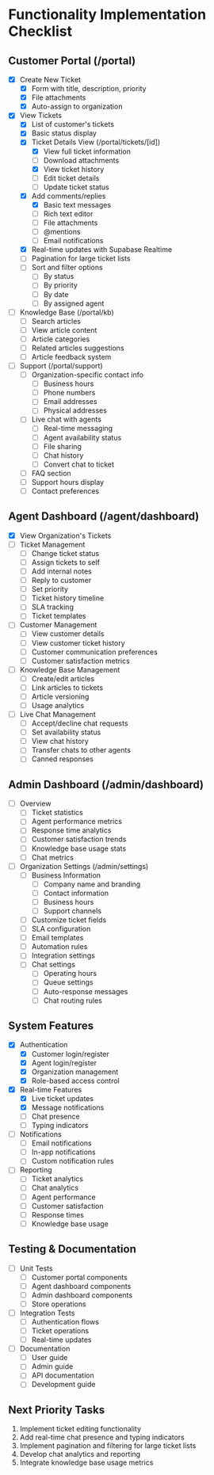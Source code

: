 # Functionality Implementation Checklist

## Customer Portal (/portal)
- [x] Create New Ticket
  - [x] Form with title, description, priority
  - [x] File attachments
  - [x] Auto-assign to organization
- [x] View Tickets
  - [x] List of customer's tickets
  - [x] Basic status display
  - [x] Ticket Details View (/portal/tickets/[id])
    - [x] View full ticket information
    - [ ] Download attachments
    - [x] View ticket history
    - [ ] Edit ticket details
    - [ ] Update ticket status
  - [x] Add comments/replies
    - [x] Basic text messages
    - [ ] Rich text editor
    - [ ] File attachments
    - [ ] @mentions
    - [ ] Email notifications
  - [x] Real-time updates with Supabase Realtime
  - [ ] Pagination for large ticket lists
  - [ ] Sort and filter options
    - [ ] By status
    - [ ] By priority
    - [ ] By date
    - [ ] By assigned agent
- [ ] Knowledge Base (/portal/kb)
  - [ ] Search articles
  - [ ] View article content
  - [ ] Article categories
  - [ ] Related articles suggestions
  - [ ] Article feedback system
- [ ] Support (/portal/support)
  - [ ] Organization-specific contact info
    - [ ] Business hours
    - [ ] Phone numbers
    - [ ] Email addresses
    - [ ] Physical addresses
  - [ ] Live chat with agents
    - [ ] Real-time messaging
    - [ ] Agent availability status
    - [ ] File sharing
    - [ ] Chat history
    - [ ] Convert chat to ticket
  - [ ] FAQ section
  - [ ] Support hours display
  - [ ] Contact preferences

## Agent Dashboard (/agent/dashboard)
- [x] View Organization's Tickets
- [ ] Ticket Management
  - [ ] Change ticket status
  - [ ] Assign tickets to self
  - [ ] Add internal notes
  - [ ] Reply to customer
  - [ ] Set priority
  - [ ] Ticket history timeline
  - [ ] SLA tracking
  - [ ] Ticket templates
- [ ] Customer Management
  - [ ] View customer details
  - [ ] View customer ticket history
  - [ ] Customer communication preferences
  - [ ] Customer satisfaction metrics
- [ ] Knowledge Base Management
  - [ ] Create/edit articles
  - [ ] Link articles to tickets
  - [ ] Article versioning
  - [ ] Usage analytics
- [ ] Live Chat Management
  - [ ] Accept/decline chat requests
  - [ ] Set availability status
  - [ ] View chat history
  - [ ] Transfer chats to other agents
  - [ ] Canned responses

## Admin Dashboard (/admin/dashboard)
- [ ] Overview
  - [ ] Ticket statistics
  - [ ] Agent performance metrics
  - [ ] Response time analytics
  - [ ] Customer satisfaction trends
  - [ ] Knowledge base usage stats
  - [ ] Chat metrics
- [ ] Organization Settings (/admin/settings)
  - [ ] Business Information
    - [ ] Company name and branding
    - [ ] Contact information
    - [ ] Business hours
    - [ ] Support channels
  - [ ] Customize ticket fields
  - [ ] SLA configuration
  - [ ] Email templates
  - [ ] Automation rules
  - [ ] Integration settings
  - [ ] Chat settings
    - [ ] Operating hours
    - [ ] Queue settings
    - [ ] Auto-response messages
    - [ ] Chat routing rules

## System Features
- [x] Authentication
  - [x] Customer login/register
  - [x] Agent login/register
  - [x] Organization management
  - [x] Role-based access control
- [x] Real-time Features
  - [x] Live ticket updates
  - [x] Message notifications
  - [ ] Chat presence
  - [ ] Typing indicators
- [ ] Notifications
  - [ ] Email notifications
  - [ ] In-app notifications
  - [ ] Custom notification rules
- [ ] Reporting
  - [ ] Ticket analytics
  - [ ] Chat analytics
  - [ ] Agent performance
  - [ ] Customer satisfaction
  - [ ] Response times
  - [ ] Knowledge base usage

## Testing & Documentation
- [ ] Unit Tests
  - [ ] Customer portal components
  - [ ] Agent dashboard components
  - [ ] Admin dashboard components
  - [ ] Store operations
- [ ] Integration Tests
  - [ ] Authentication flows
  - [ ] Ticket operations
  - [ ] Real-time updates
- [ ] Documentation
  - [ ] User guide
  - [ ] Admin guide
  - [ ] API documentation
  - [ ] Development guide

## Next Priority Tasks
1. Implement ticket editing functionality
2. Add real-time chat presence and typing indicators
3. Implement pagination and filtering for large ticket lists
4. Develop chat analytics and reporting
5. Integrate knowledge base usage metrics
